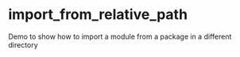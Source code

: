 # import_from_relative_path
Demo to show how to import a module from a package in a different directory
